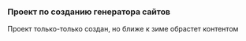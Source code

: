 ### Проект по созданию генератора сайтов
Проект только-только создан, но ближе к зиме обрастет контентом